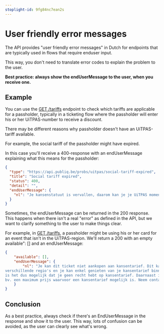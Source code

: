 ```yaml
---
stoplight-id: 9fg84nc7ean2s
---
```


# User friendly error messages

The API provides "user friendly error messages" in Dutch for endpoints that are typically used in flows that require enduser input.

This way, you don't need to translate error codes to explain the problem to the user.

**Best practice: always show the endUserMessage to the user, when you receive one.**

## Example

You can use the [GET /tariffs](/reference/uitpas.json/paths/~1tariffs/get) endpoint to check which tariffs are applicable for a passholder, typically in a ticketing flow where the passholder will enter his or her UiTPAS-number to receive a discount.

There may be different reasons why passholder doesn't have an UiTPAS-tariff available.

For example, the social tariff of the passholder might have expired.

In this case you'll receive a 400-response with an endUserMessage explaining what this means for the passholder:

```json
{
  "type": "https://api.publiq.be/probs/uitpas/social-tariff-expired",
  "title": "Social tariff expired",
  "status": 400,
  "detail": "",
  "endUserMessage": {
    "nl": "Je kansenstatuut is vervallen, daarom kan je je UiTPAS momenteel niet gebruiken. Informeer of je dit statuut kan hernieuwen bij het UiTPAS-aankooppunt waar je jouw pas hebt gekocht."
  }
}

```

Sometimes, the endUserMessage can be returned in the 200 response. This happens when there isn't a real "error" as defined in the API, but we want to clarify something to the user to make things clear.

For example, in [GET /tariffs](/reference/uitpas.json/paths/~1tariffs/get), a passholder might be using his or her card for an event that isn't in the UiTPAS-region. We'll return a 200 with an empty available": [] and an endUserMessage:

```json
{
    "available": [],
    "endUserMessage": {
        "nl": "Je kan dit ticket niet aankopen aan kansentarief. Dit kan verschillende redenen hebben. UiTPAS is ingedeeld in 
verschillende regio's en je kan enkel genieten van je kansentarief binnen je UiTPAS-regio. Indien deze activiteit niet binnen je UiTPAS-regio wordt georganiseerd, 
is het dus mogelijk dat je geen recht hebt op kansentarief. Daarnaast is het mogelijk dat er binnen je UiTPAS-regio andere beperkingen zijn ingesteld, 
bv. een maximum prijs waarvoor een kansentarief mogelijk is. Neem contact op met je UiTPAS-regio om hierover meer informatie te krijgen."
    }
}
```

## Conclusion

As a best practice, always check if there's an EndUserMessage in the response and show it to the user. This way, lots of confusion can be avoided, as the user can clearly see what's wrong.

